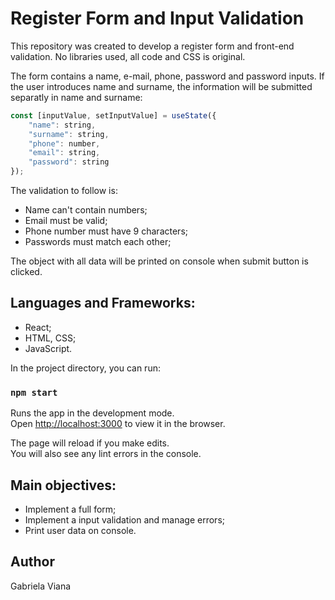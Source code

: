 # Register Form and Input Validation

This repository was created to develop a register form and front-end validation. No libraries used, all code and CSS is original.

The form contains a name, e-mail, phone, password and password inputs. If the user introduces name and surname, the information will be submitted separatly in name and surname:

```javascript
const [inputValue, setInputValue] = useState({
    "name": string,
    "surname": string,
    "phone": number,
    "email": string,
    "password": string
});
```

The validation to follow is:
* Name can't contain numbers;
* Email must be valid;
* Phone number must have 9 characters;
* Passwords must match each other;

The object with all data will be printed on console when submit button is clicked.


## Languages and Frameworks:
* React;
* HTML, CSS;
* JavaScript.

In the project directory, you can run:

### `npm start`

Runs the app in the development mode.\
Open [http://localhost:3000](http://localhost:3000) to view it in the browser.

The page will reload if you make edits.\
You will also see any lint errors in the console.

## Main objectives:
* Implement a full form;
* Implement a input validation and manage errors;
* Print user data on console.

## Author
Gabriela Viana
